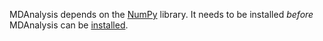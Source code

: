 MDAnalysis depends on the [NumPy](http://numpy.scipy.org/) library. It needs to be installed _before_ MDAnalysis can be [installed](Install.md).